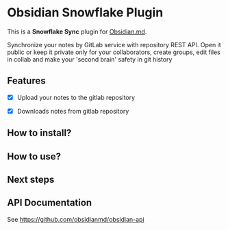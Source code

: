 # Obsidian Snowflake Plugin

This is a **Snowflake Sync** plugin for [Obsidian.md](https://obsidian.md).

Synchronize your notes by GitLab service with repository REST API. Open it public or keep it private only for your collaborators, create groups, edit files in collab and make your 'second brain' safety in git history

## Features
 - [x] Upload your notes to the gitlab repository
 - [x] Downloads notes from gitlab repository


## How to install?

## How to use?

## Next steps

## API Documentation

See https://github.com/obsidianmd/obsidian-api
